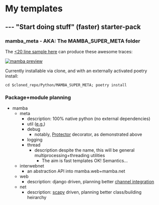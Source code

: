  
# My templates
## --- "Start doing stuff" (faster) starter-pack 

### mamba_meta - AKA: The MAMBA_SUPER_META folder
The [<20 line sample here](https://github.com/BrandonFanti/Templates/blob/e808f016f7b99540f2b8433c21620a93f7c09f99/Python/mamba_meta_demo.py) can produce these awesome traces:

[![mamba preview](https://img.youtube.com/vi/rsQZQDLlt0s/0.jpg)](https://www.youtube.com/embed/rsQZQDLlt0s)

Currently installable via clone, and with an externally activated poetry install:

`cd $cloned_repo/Python/MAMBA_SUPER_META; poetry install`

### Package+module planning
- mamba
  - meta
    - description: 100% native python (no external dependencies)
    - util ([e.g.](https://github.com/BrandonFanti/Templates/blob/861d719f7aeb7a41a4edba269ee6c90fbc0e171b/Python/MAMBA_SUPER_META/general/filters.py#L1C5-L1C16))
    - debug
      - notably, [Protector](https://github.com/BrandonFanti/Templates/blob/5ca6ea07e50e49093cff55e4bfa68581444271c7/Python/MAMBA_SUPER_META/debug/decorators.py#L12) decorator, as demonstrated above
    - logging
    - thread
      - description despite the name, this will be general multiprocessing+threading utilities 
        - The aim is fast templates OK! Semantics...
  - interwebnet
    - an abstraction API into mamba.web+mamba.net
  - web
      - description: django driven, planning better [channel integration](https://channels.readthedocs.io/en/latest/#django-channels)
  - net
      - description: [scapy](https://scapy.readthedocs.io/en/latest/introduction.html) driven, planning better class/building heirarchy
  